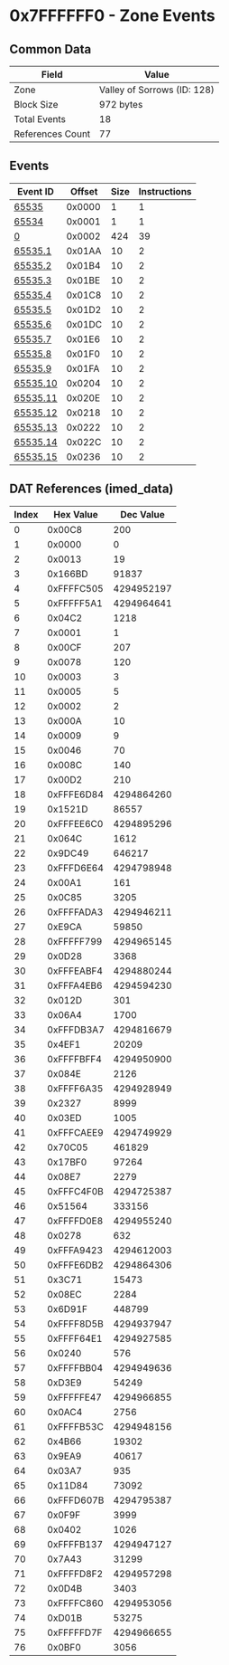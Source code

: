 # 0x7FFFFFF0 - Zone Events

## Common Data

| Field            | Value                       |
|------------------|-----------------------------|
| Zone             | Valley of Sorrows (ID: 128) |
| Block Size       | 972 bytes                   |
| Total Events     | 18                          |
| References Count | 77                          |

## Events

| Event ID                  | Offset   |   Size |   Instructions |
|---------------------------|----------|--------|----------------|
| [65535](./65535.md)       | 0x0000   |      1 |              1 |
| [65534](./65534.md)       | 0x0001   |      1 |              1 |
| [0](./0.md)               | 0x0002   |    424 |             39 |
| [65535.1](./65535.1.md)   | 0x01AA   |     10 |              2 |
| [65535.2](./65535.2.md)   | 0x01B4   |     10 |              2 |
| [65535.3](./65535.3.md)   | 0x01BE   |     10 |              2 |
| [65535.4](./65535.4.md)   | 0x01C8   |     10 |              2 |
| [65535.5](./65535.5.md)   | 0x01D2   |     10 |              2 |
| [65535.6](./65535.6.md)   | 0x01DC   |     10 |              2 |
| [65535.7](./65535.7.md)   | 0x01E6   |     10 |              2 |
| [65535.8](./65535.8.md)   | 0x01F0   |     10 |              2 |
| [65535.9](./65535.9.md)   | 0x01FA   |     10 |              2 |
| [65535.10](./65535.10.md) | 0x0204   |     10 |              2 |
| [65535.11](./65535.11.md) | 0x020E   |     10 |              2 |
| [65535.12](./65535.12.md) | 0x0218   |     10 |              2 |
| [65535.13](./65535.13.md) | 0x0222   |     10 |              2 |
| [65535.14](./65535.14.md) | 0x022C   |     10 |              2 |
| [65535.15](./65535.15.md) | 0x0236   |     10 |              2 |

## DAT References (imed_data)

|   Index | Hex Value   |   Dec Value |
|---------|-------------|-------------|
|       0 | 0x00C8      |         200 |
|       1 | 0x0000      |           0 |
|       2 | 0x0013      |          19 |
|       3 | 0x166BD     |       91837 |
|       4 | 0xFFFFC505  |  4294952197 |
|       5 | 0xFFFFF5A1  |  4294964641 |
|       6 | 0x04C2      |        1218 |
|       7 | 0x0001      |           1 |
|       8 | 0x00CF      |         207 |
|       9 | 0x0078      |         120 |
|      10 | 0x0003      |           3 |
|      11 | 0x0005      |           5 |
|      12 | 0x0002      |           2 |
|      13 | 0x000A      |          10 |
|      14 | 0x0009      |           9 |
|      15 | 0x0046      |          70 |
|      16 | 0x008C      |         140 |
|      17 | 0x00D2      |         210 |
|      18 | 0xFFFE6D84  |  4294864260 |
|      19 | 0x1521D     |       86557 |
|      20 | 0xFFFEE6C0  |  4294895296 |
|      21 | 0x064C      |        1612 |
|      22 | 0x9DC49     |      646217 |
|      23 | 0xFFFD6E64  |  4294798948 |
|      24 | 0x00A1      |         161 |
|      25 | 0x0C85      |        3205 |
|      26 | 0xFFFFADA3  |  4294946211 |
|      27 | 0xE9CA      |       59850 |
|      28 | 0xFFFFF799  |  4294965145 |
|      29 | 0x0D28      |        3368 |
|      30 | 0xFFFEABF4  |  4294880244 |
|      31 | 0xFFFA4EB6  |  4294594230 |
|      32 | 0x012D      |         301 |
|      33 | 0x06A4      |        1700 |
|      34 | 0xFFFDB3A7  |  4294816679 |
|      35 | 0x4EF1      |       20209 |
|      36 | 0xFFFFBFF4  |  4294950900 |
|      37 | 0x084E      |        2126 |
|      38 | 0xFFFF6A35  |  4294928949 |
|      39 | 0x2327      |        8999 |
|      40 | 0x03ED      |        1005 |
|      41 | 0xFFFCAEE9  |  4294749929 |
|      42 | 0x70C05     |      461829 |
|      43 | 0x17BF0     |       97264 |
|      44 | 0x08E7      |        2279 |
|      45 | 0xFFFC4F0B  |  4294725387 |
|      46 | 0x51564     |      333156 |
|      47 | 0xFFFFD0E8  |  4294955240 |
|      48 | 0x0278      |         632 |
|      49 | 0xFFFA9423  |  4294612003 |
|      50 | 0xFFFE6DB2  |  4294864306 |
|      51 | 0x3C71      |       15473 |
|      52 | 0x08EC      |        2284 |
|      53 | 0x6D91F     |      448799 |
|      54 | 0xFFFF8D5B  |  4294937947 |
|      55 | 0xFFFF64E1  |  4294927585 |
|      56 | 0x0240      |         576 |
|      57 | 0xFFFFBB04  |  4294949636 |
|      58 | 0xD3E9      |       54249 |
|      59 | 0xFFFFFE47  |  4294966855 |
|      60 | 0x0AC4      |        2756 |
|      61 | 0xFFFFB53C  |  4294948156 |
|      62 | 0x4B66      |       19302 |
|      63 | 0x9EA9      |       40617 |
|      64 | 0x03A7      |         935 |
|      65 | 0x11D84     |       73092 |
|      66 | 0xFFFD607B  |  4294795387 |
|      67 | 0x0F9F      |        3999 |
|      68 | 0x0402      |        1026 |
|      69 | 0xFFFFB137  |  4294947127 |
|      70 | 0x7A43      |       31299 |
|      71 | 0xFFFFD8F2  |  4294957298 |
|      72 | 0x0D4B      |        3403 |
|      73 | 0xFFFFC860  |  4294953056 |
|      74 | 0xD01B      |       53275 |
|      75 | 0xFFFFFD7F  |  4294966655 |
|      76 | 0x0BF0      |        3056 |
